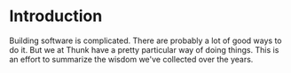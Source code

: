 # Introduction

Building software is complicated. There are probably a lot of good ways to do it. But we at Thunk have a pretty particular way of doing things. This is an effort to summarize the wisdom we've collected over the years. 